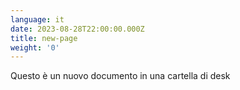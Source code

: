 ```yaml
---
language: it
date: 2023-08-28T22:00:00.000Z
title: new-page
weight: '0'
---
```


Questo è un nuovo documento in una cartella di desk
